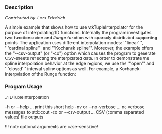 ### Description

*Contributed by: Lars Friedrich*

A simple example that shows how to use vtkTupleInterpolator for the purpose of interpolating 1D functions. Internally the program investigates two functions: *sine* and *Runge* function with sparsely distributed supporting points. The application uses different interpolation modes: '''linear''', '''cardinal spline''' and '''Kochanek spline'''. Moreover, the example offers the "--csv-output" (or "-co") option which causes the program to generate CSV-sheets reflecting the interpolated data. In order to demonstrate the spline interpolation behavior at the edge regions, we use the '''open''' and '''closed''' interval spline options as well. For example, a Kochanek-interpolation of the Runge function:
[]([Image:Tuple1D_Kochanek_interpolation.png])

### Program Usage

./1DTupleInterpolation [](options)

  -h or --help ... print this short help
  -nv or --no-verbose ... no verbose messages to std::cout
  -co or --csv-output ... CSV (comma separated values) file outputs

!!! note
    optional arguments are case-sensitive!
